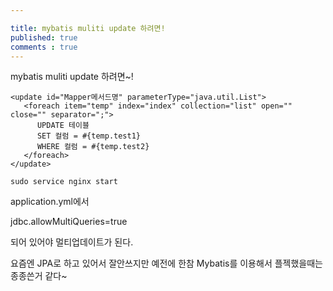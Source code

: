 ```yaml
---

title: mybatis muliti update 하려면! 
published: true
comments : true
---
```


mybatis muliti update 하려면~!

```
<update id="Mapper메서드명" parameterType="java.util.List">
   <foreach item="temp" index="index" collection="list" open="" close="" separator=";">
      UPDATE 테이블
      SET 컬럼 = #{temp.test1}
      WHERE 컬럼 = #{temp.test2}
   </foreach>
</update>
```


```
sudo service nginx start

```

application.yml에서 

jdbc.allowMultiQueries=true

되어 있어야 멀티업데이트가 된다.

요즘엔 JPA로 하고 있어서 잘안쓰지만 예전에 한참 Mybatis를 이용해서 플젝했을때는 종종쓴거 같다~